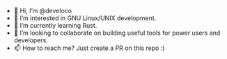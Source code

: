 - 👋 Hi, I’m @develoco
- 👀 I’m interested in GNU Linux/UNIX development.
- 🌱 I’m currently learning Rust.
- 💞️ I’m looking to collaborate on building useful tools for power users and developers.
- 📫 How to reach me? Just create a PR on this repo :)
